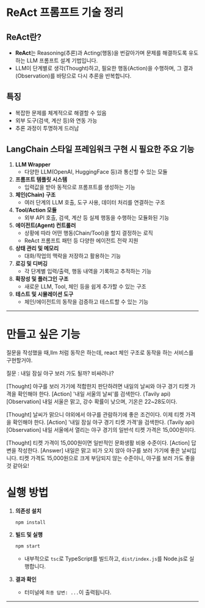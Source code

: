 # ReAct 프롬프트 기술 정리

## ReAct란?
- **ReAct**는 Reasoning(추론)과 Acting(행동)을 번갈아가며 문제를 해결하도록 유도하는 LLM 프롬프트 설계 기법입니다.
- LLM이 단계별로 생각(Thought)하고, 필요한 행동(Action)을 수행하며, 그 결과(Observation)를 바탕으로 다시 추론을 반복합니다.

## 특징
- 복잡한 문제를 체계적으로 해결할 수 있음
- 외부 도구(검색, 계산 등)와 연동 가능
- 추론 과정이 투명하게 드러남

## LangChain 스타일 프레임워크 구현 시 필요한 주요 기능

1. **LLM Wrapper**
   - 다양한 LLM(OpenAI, HuggingFace 등)과 통신할 수 있는 모듈
2. **프롬프트 템플릿 시스템**
   - 입력값을 받아 동적으로 프롬프트를 생성하는 기능
3. **체인(Chain) 구조**
   - 여러 단계의 LLM 호출, 도구 사용, 데이터 처리를 연결하는 구조
4. **Tool/Action 모듈**
   - 외부 API 호출, 검색, 계산 등 실제 행동을 수행하는 모듈화된 기능
5. **에이전트(Agent) 컨트롤러**
   - 상황에 따라 어떤 행동(Chain/Tool)을 할지 결정하는 로직
   - ReAct 프롬프트 패턴 등 다양한 에이전트 전략 지원
6. **상태 관리 및 메모리**
   - 대화/작업의 맥락을 저장하고 활용하는 기능
7. **로깅 및 디버깅**
   - 각 단계별 입력/출력, 행동 내역을 기록하고 추적하는 기능
8. **확장성 및 플러그인 구조**
   - 새로운 LLM, Tool, 체인 등을 쉽게 추가할 수 있는 구조
9. **테스트 및 시뮬레이션 도구**
   - 체인/에이전트의 동작을 검증하고 테스트할 수 있는 기능

---


# 만들고 싶은 기능

질문을 작성했을 때,llm 처럼 동작은 하는데, 
react 체인 구조로 동작을 하는 서비스를 구현할거야.

질문 : 내일 잠실 야구 보러 가도 될까? 비싸려나?

[Thought] 야구를 보러 가기에 적합한지 판단하려면 내일의 날씨와 야구 경기 티켓 가격을 확인해야 한다.
[Action] '내일 서울의 날씨'를 검색한다. (Tavily api)
[Observation] 내일 서울은 맑고, 강수 확률이 낮으며, 기온은 22~28도이다.

[Thought] 날씨가 맑으니 야외에서 야구를 관람하기에 좋은 조건이다. 이제 티켓 가격을 확인해야 한다.
[Action] '내일 잠실 야구 경기 티켓 가격'을 검색한다. (Tavily api)
[Observation] 내일 서울에서 열리는 야구 경기의 일반석 티켓 가격은 15,000원이다.

[Thought] 티켓 가격이 15,000원이면 일반적인 문화생활 비용 수준이다.
[Action] 답변을 작성한다.
[Answer] 내일은 맑고 비가 오지 않아 야구를 보러 가기에 좋은 날씨입니다. 티켓 가격도 15,000원으로 크게 부담되지 않는 수준이니, 야구를 보러 가도 좋을 것 같아요!

# 실행 방법

1. **의존성 설치**
   ```bash
   npm install
   ```

2. **빌드 및 실행**
   ```bash
   npm start
   ```
   - 내부적으로 `tsc`로 TypeScript를 빌드하고, `dist/index.js`를 Node.js로 실행합니다.

3. **결과 확인**
   - 터미널에 `최종 답변: ...`이 출력됩니다.

---
